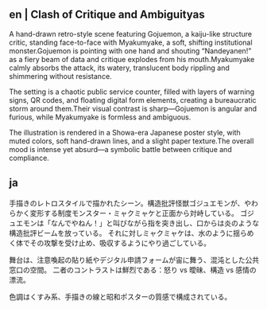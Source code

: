 ## en | Clash of Critique and Ambiguityas

A hand-drawn retro-style scene featuring Gojuemon, a kaiju-like structure critic, standing face-to-face with Myakumyake, a soft, shifting institutional monster.Gojuemon is pointing with one hand and shouting “Nandeyanen!” as a fiery beam of data and critique explodes from his mouth.Myakumyake calmly absorbs the attack, its watery, translucent body rippling and shimmering without resistance.

The setting is a chaotic public service counter, filled with layers of warning signs, QR codes, and floating digital form elements, creating a bureaucratic storm around them.Their visual contrast is sharp—Gojuemon is angular and furious, while Myakumyake is formless and ambiguous.

The illustration is rendered in a Showa-era Japanese poster style, with muted colors, soft hand-drawn lines, and a slight paper texture.The overall mood is intense yet absurd—a symbolic battle between critique and compliance.

## ja

手描きのレトロスタイルで描かれたシーン。構造批評怪獣ゴジュエモンが、やわらかく変形する制度モンスター・ミャクミャケと正面から対峙している。
ゴジュエモンは「なんでやねん！」と叫びながら指を突き出し、口からは炎のような構造批評ビームを放っている。
それに対しミャクミャケは、水のように揺らめく体でその攻撃を受け止め、吸収するようにやり過ごしている。

舞台は、注意喚起の貼り紙やデジタル申請フォームが宙に舞う、混沌とした公共窓口の空間。
二者のコントラストは鮮烈である：怒り vs 曖昧、構造 vs 感情の漂流。

色調はくすみ系、手描きの線と昭和ポスターの質感で構成されている。
